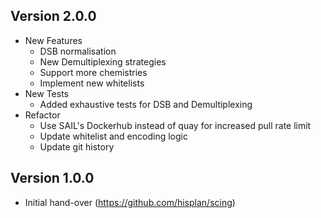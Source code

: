 ## Version 2.0.0

* New Features
  * DSB normalisation
  * New Demultiplexing strategies
  * Support more chemistries
  * Implement new whitelists
* New Tests
  * Added exhaustive tests for DSB and Demultiplexing
* Refactor
  * Use SAIL's Dockerhub instead of quay for increased pull rate limit
  * Update whitelist and encoding logic
  * Update git history

## Version 1.0.0

* Initial hand-over (https://github.com/hisplan/scing)